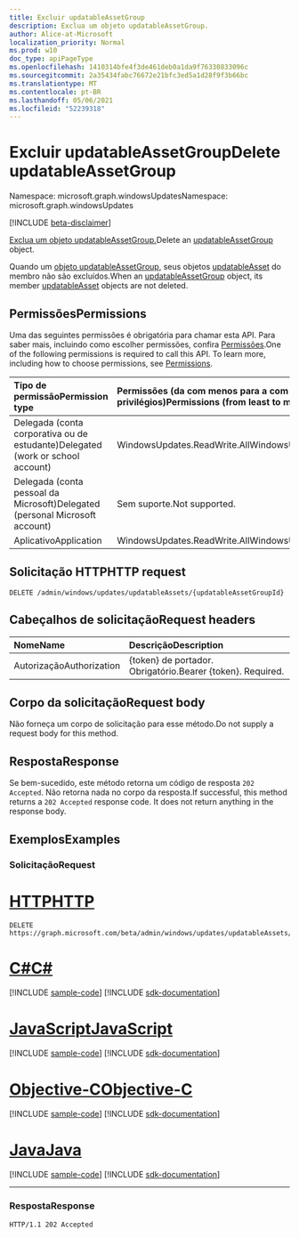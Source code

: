 ```yaml
---
title: Excluir updatableAssetGroup
description: Exclua um objeto updatableAssetGroup.
author: Alice-at-Microsoft
localization_priority: Normal
ms.prod: w10
doc_type: apiPageType
ms.openlocfilehash: 1410314bfe4f3de461deb0a1da9f76330833096c
ms.sourcegitcommit: 2a35434fabc76672e21bfc3ed5a1d28f9f3b66bc
ms.translationtype: MT
ms.contentlocale: pt-BR
ms.lasthandoff: 05/06/2021
ms.locfileid: "52239318"
---
```

# <a name="delete-updatableassetgroup"></a><span data-ttu-id="fd3a9-103">Excluir updatableAssetGroup</span><span class="sxs-lookup"><span data-stu-id="fd3a9-103">Delete updatableAssetGroup</span></span>
<span data-ttu-id="fd3a9-104">Namespace: microsoft.graph.windowsUpdates</span><span class="sxs-lookup"><span data-stu-id="fd3a9-104">Namespace: microsoft.graph.windowsUpdates</span></span>

[!INCLUDE [beta-disclaimer](../../includes/beta-disclaimer.md)]

<span data-ttu-id="fd3a9-105">[Exclua um objeto updatableAssetGroup.](../resources/windowsupdates-updatableassetgroup.md)</span><span class="sxs-lookup"><span data-stu-id="fd3a9-105">Delete an [updatableAssetGroup](../resources/windowsupdates-updatableassetgroup.md) object.</span></span>

<span data-ttu-id="fd3a9-106">Quando um [objeto updatableAssetGroup,](../resources/windowsupdates-updatableassetgroup.md) seus objetos [updatableAsset](../resources/windowsupdates-updatableasset.md) do membro não são excluídos.</span><span class="sxs-lookup"><span data-stu-id="fd3a9-106">When an [updatableAssetGroup](../resources/windowsupdates-updatableassetgroup.md) object, its member [updatableAsset](../resources/windowsupdates-updatableasset.md) objects are not deleted.</span></span>

## <a name="permissions"></a><span data-ttu-id="fd3a9-107">Permissões</span><span class="sxs-lookup"><span data-stu-id="fd3a9-107">Permissions</span></span>
<span data-ttu-id="fd3a9-p101">Uma das seguintes permissões é obrigatória para chamar esta API. Para saber mais, incluindo como escolher permissões, confira [Permissões](/graph/permissions-reference).</span><span class="sxs-lookup"><span data-stu-id="fd3a9-p101">One of the following permissions is required to call this API. To learn more, including how to choose permissions, see [Permissions](/graph/permissions-reference).</span></span>

|<span data-ttu-id="fd3a9-110">Tipo de permissão</span><span class="sxs-lookup"><span data-stu-id="fd3a9-110">Permission type</span></span>|<span data-ttu-id="fd3a9-111">Permissões (da com menos para a com mais privilégios)</span><span class="sxs-lookup"><span data-stu-id="fd3a9-111">Permissions (from least to most privileged)</span></span>|
|:---|:---|
|<span data-ttu-id="fd3a9-112">Delegada (conta corporativa ou de estudante)</span><span class="sxs-lookup"><span data-stu-id="fd3a9-112">Delegated (work or school account)</span></span>|<span data-ttu-id="fd3a9-113">WindowsUpdates.ReadWrite.All</span><span class="sxs-lookup"><span data-stu-id="fd3a9-113">WindowsUpdates.ReadWrite.All</span></span>|
|<span data-ttu-id="fd3a9-114">Delegada (conta pessoal da Microsoft)</span><span class="sxs-lookup"><span data-stu-id="fd3a9-114">Delegated (personal Microsoft account)</span></span>|<span data-ttu-id="fd3a9-115">Sem suporte.</span><span class="sxs-lookup"><span data-stu-id="fd3a9-115">Not supported.</span></span>|
|<span data-ttu-id="fd3a9-116">Aplicativo</span><span class="sxs-lookup"><span data-stu-id="fd3a9-116">Application</span></span>|<span data-ttu-id="fd3a9-117">WindowsUpdates.ReadWrite.All</span><span class="sxs-lookup"><span data-stu-id="fd3a9-117">WindowsUpdates.ReadWrite.All</span></span>|

## <a name="http-request"></a><span data-ttu-id="fd3a9-118">Solicitação HTTP</span><span class="sxs-lookup"><span data-stu-id="fd3a9-118">HTTP request</span></span>

<!-- {
  "blockType": "ignored"
}
-->
``` http
DELETE /admin/windows/updates/updatableAssets/{updatableAssetGroupId}
```

## <a name="request-headers"></a><span data-ttu-id="fd3a9-119">Cabeçalhos de solicitação</span><span class="sxs-lookup"><span data-stu-id="fd3a9-119">Request headers</span></span>
|<span data-ttu-id="fd3a9-120">Nome</span><span class="sxs-lookup"><span data-stu-id="fd3a9-120">Name</span></span>|<span data-ttu-id="fd3a9-121">Descrição</span><span class="sxs-lookup"><span data-stu-id="fd3a9-121">Description</span></span>|
|:---|:---|
|<span data-ttu-id="fd3a9-122">Autorização</span><span class="sxs-lookup"><span data-stu-id="fd3a9-122">Authorization</span></span>|<span data-ttu-id="fd3a9-p102">{token} de portador. Obrigatório.</span><span class="sxs-lookup"><span data-stu-id="fd3a9-p102">Bearer {token}. Required.</span></span>|

## <a name="request-body"></a><span data-ttu-id="fd3a9-125">Corpo da solicitação</span><span class="sxs-lookup"><span data-stu-id="fd3a9-125">Request body</span></span>
<span data-ttu-id="fd3a9-126">Não forneça um corpo de solicitação para esse método.</span><span class="sxs-lookup"><span data-stu-id="fd3a9-126">Do not supply a request body for this method.</span></span>

## <a name="response"></a><span data-ttu-id="fd3a9-127">Resposta</span><span class="sxs-lookup"><span data-stu-id="fd3a9-127">Response</span></span>

<span data-ttu-id="fd3a9-p103">Se bem-sucedido, este método retorna um código de resposta `202 Accepted`. Não retorna nada no corpo da resposta.</span><span class="sxs-lookup"><span data-stu-id="fd3a9-p103">If successful, this method returns a `202 Accepted` response code. It does not return anything in the response body.</span></span>

## <a name="examples"></a><span data-ttu-id="fd3a9-130">Exemplos</span><span class="sxs-lookup"><span data-stu-id="fd3a9-130">Examples</span></span>

### <a name="request"></a><span data-ttu-id="fd3a9-131">Solicitação</span><span class="sxs-lookup"><span data-stu-id="fd3a9-131">Request</span></span>

# <a name="http"></a>[<span data-ttu-id="fd3a9-132">HTTP</span><span class="sxs-lookup"><span data-stu-id="fd3a9-132">HTTP</span></span>](#tab/http)
<!-- {
  "blockType": "request",
  "name": "delete_updatableassetgroup"
}
-->
``` http
DELETE https://graph.microsoft.com/beta/admin/windows/updates/updatableAssets/{updatableAssetGroupId}
```
# <a name="c"></a>[<span data-ttu-id="fd3a9-133">C#</span><span class="sxs-lookup"><span data-stu-id="fd3a9-133">C#</span></span>](#tab/csharp)
[!INCLUDE [sample-code](../includes/snippets/csharp/delete-updatableassetgroup-csharp-snippets.md)]
[!INCLUDE [sdk-documentation](../includes/snippets/snippets-sdk-documentation-link.md)]

# <a name="javascript"></a>[<span data-ttu-id="fd3a9-134">JavaScript</span><span class="sxs-lookup"><span data-stu-id="fd3a9-134">JavaScript</span></span>](#tab/javascript)
[!INCLUDE [sample-code](../includes/snippets/javascript/delete-updatableassetgroup-javascript-snippets.md)]
[!INCLUDE [sdk-documentation](../includes/snippets/snippets-sdk-documentation-link.md)]

# <a name="objective-c"></a>[<span data-ttu-id="fd3a9-135">Objective-C</span><span class="sxs-lookup"><span data-stu-id="fd3a9-135">Objective-C</span></span>](#tab/objc)
[!INCLUDE [sample-code](../includes/snippets/objc/delete-updatableassetgroup-objc-snippets.md)]
[!INCLUDE [sdk-documentation](../includes/snippets/snippets-sdk-documentation-link.md)]

# <a name="java"></a>[<span data-ttu-id="fd3a9-136">Java</span><span class="sxs-lookup"><span data-stu-id="fd3a9-136">Java</span></span>](#tab/java)
[!INCLUDE [sample-code](../includes/snippets/java/delete-updatableassetgroup-java-snippets.md)]
[!INCLUDE [sdk-documentation](../includes/snippets/snippets-sdk-documentation-link.md)]

---



### <a name="response"></a><span data-ttu-id="fd3a9-137">Resposta</span><span class="sxs-lookup"><span data-stu-id="fd3a9-137">Response</span></span>

<!-- {
  "blockType": "response",
  "truncated": true
}
-->
``` http
HTTP/1.1 202 Accepted
```

